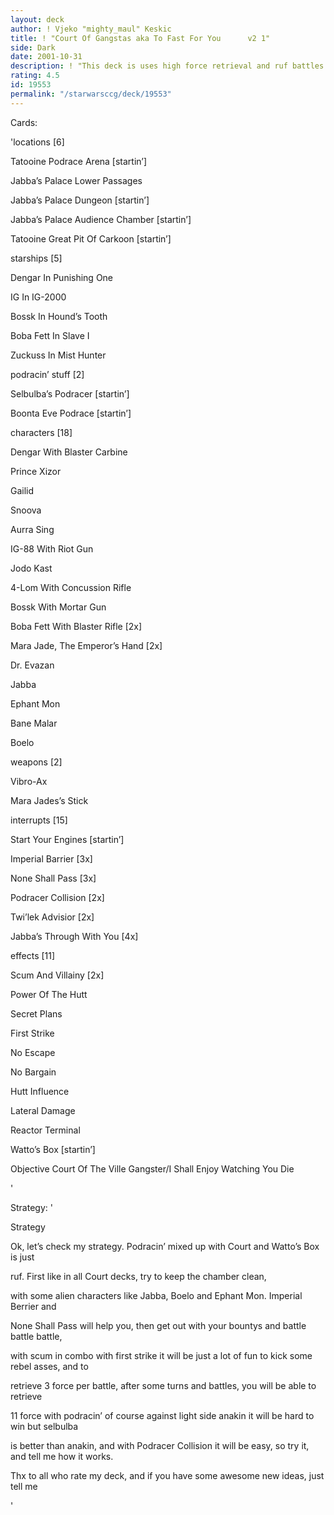 ```yaml
---
layout: deck
author: ! Vjeko "mighty_maul" Keskic
title: ! "Court Of Gangstas aka To Fast For You      v2 1"
side: Dark
date: 2001-10-31
description: ! "This deck is uses high force retrieval and ruf battles "
rating: 4.5
id: 19553
permalink: "/starwarsccg/deck/19553"
---
```

Cards: 

'locations [6]


Tatooine  Podrace Arena [startin’]

Jabba’s Palace  Lower Passages 

Jabba’s Palace  Dungeon [startin’]

Jabba’s Palace  Audience Chamber [startin’]

Tatooine  Great Pit Of Carkoon [startin’]


starships [5]


Dengar In Punishing One

IG In IG-2000

Bossk In Hound’s Tooth

Boba Fett In Slave I

Zuckuss In Mist Hunter



podracin’ stuff [2]


Selbulba’s Podracer [startin’]

Boonta Eve Podrace [startin’]


characters [18]


Dengar With Blaster Carbine

Prince Xizor

Gailid

Snoova

Aurra Sing

IG-88 With Riot Gun

Jodo Kast

4-Lom With Concussion Rifle

Bossk With Mortar Gun

Boba Fett With Blaster Rifle [2x]

Mara Jade, The Emperor’s Hand [2x]

Dr. Evazan

Jabba

Ephant Mon

Bane Malar

Boelo


weapons [2]


Vibro-Ax

Mara Jades’s Stick


interrupts [15]


Start Your Engines [startin’]

Imperial Barrier [3x]

None Shall Pass [3x]

Podracer Collision [2x]

Twi’lek Advisior [2x]

Jabba’s Through With You [4x]



effects [11]


Scum And Villainy [2x]

Power Of The Hutt

Secret Plans

First Strike

No Escape

No Bargain

Hutt Influence

Lateral Damage

Reactor Terminal

Watto’s Box [startin’]



Objective 	Court Of The Ville Gangster/I Shall Enjoy Watching You Die


'

Strategy: '

Strategy 



Ok, let’s check my strategy. Podracin’ mixed up with Court and Watto’s Box is just

ruf. First like in all Court decks, try to keep the chamber clean,

with some alien characters like Jabba, Boelo and Ephant Mon. Imperial Berrier and 

None Shall Pass will help you, then get out with your bountys and battle battle battle,

with scum in combo with first strike it will be just a lot of fun to kick some rebel asses, and to

retrieve 3 force per battle, after some turns and battles, you will be able to retrieve 

11 force with podracin’ of course against light side anakin it will be hard to win but selbulba

is better than anakin, and with Podracer Collision it will be easy, so try it, and tell me how it works.



Thx to all who rate my deck, and if you have some awesome new ideas, just tell me 




'
